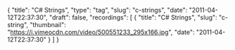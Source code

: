{
  "title": "C# Strings",
  "type": "tag",
  "slug": "c-strings",
  "date": "2011-04-12T22:37:30",
  "draft": false,
  "recordings": [
    {
      "title": "C# Strings",
      "slug": "c-string",
      "thumbnail": "https://i.vimeocdn.com/video/500551233_295x166.jpg",
      "date": "2011-04-12T22:37:30"
    }
  ]
}
